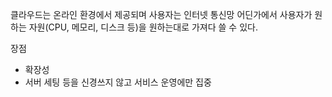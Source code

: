 클라우드는 온라인 환경에서 제공되며
사용자는 인터넷 통신망 어딘가에서
사용자가 원하는 자원(CPU, 메모리, 디스크 등)을 원하는대로 가져다 쓸 수 있다.

장점
* 확장성
* 서버 세팅 등을 신경쓰지 않고 서비스 운영에만 집중
